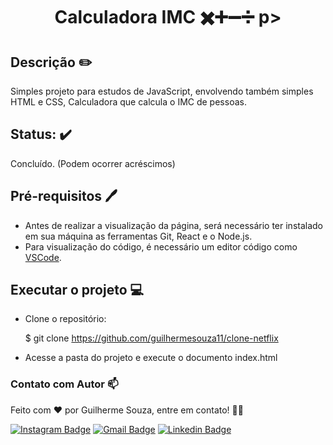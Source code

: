 # <p align="center"> Calculadora IMC :heavy_multiplication_x::heavy_plus_sign::heavy_minus_sign::heavy_division_sign: p>

## Descrição ✏️

Simples projeto para estudos de JavaScript, envolvendo também simples HTML e CSS, Calculadora que calcula o IMC de pessoas.

## Status: :heavy_check_mark:

Concluído. (Podem ocorrer acréscimos)



## Pré-requisitos 🖊️

- Antes de realizar a visualização da página, será necessário ter instalado em sua máquina as ferramentas Git, React e o Node.js.
- Para visualização do código, é necessário um editor código como <a href="https://code.visualstudio.com/">VSCode</a>.



## Executar o projeto :computer:

- Clone o repositório: <br>
  
  $ git clone <https://github.com/guilhermesouza11/clone-netflix>
  
- Acesse a pasta do projeto e execute o documento index.html

  

### Contato com Autor :mailbox:

Feito com ❤️ por Guilherme Souza, entre em contato! 👋🏽

[![Instagram Badge](https://img.shields.io/badge/@nastyboygui-E4405F?style=for-the-badge&logo=instagram&logoColor=white&link=https://www.instagram.com/nastyboygui/)](https://www.instagram.com/nastyboygui/) [![Gmail Badge](https://img.shields.io/badge/guilhermesouzadossantos11@gmail.com-D14836?style=for-the-badge&logo=gmail&logoColor=white&link=mailto:guilhermesouzadossantos11@gmail.com)](mailto:guilhermesouzadossantos11@gmail.com) [![Linkedin Badge](https://img.shields.io/badge/Guilherme-0077B5?style=for-the-badge&logo=linkedin&logoColor=white&link=https://www.linkedin.com/in/guilhermesouzadossantos/)](https://www.linkedin.com/in/guilhermesouzadossantos/) 